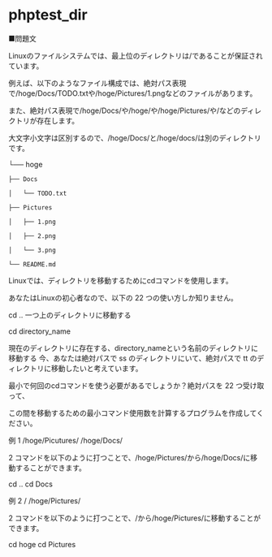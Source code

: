 # phptest_dir
■問題文

Linuxのファイルシステムでは、最上位のディレクトリは/であることが保証されています。

例えば、以下のようなファイル構成では、絶対パス表現で/hoge/Docs/TODO.txtや/hoge/Pictures/1.pngなどのファイルがあります。

また、絶対パス表現で/hoge/Docs/や/hoge/や/hoge/Pictures/や/などのディレクトリが存在します。

大文字小文字は区別するので、/hoge/Docs/と/hoge/docs/は別のディレクトリです。


└── hoge

    ├── Docs
    
    │   └── TODO.txt
    
    ├── Pictures
    
    │   ├── 1.png
    
    │   ├── 2.png
    
    │   └── 3.png
    
    └── README.md

Linuxでは、ディレクトリを移動するためにcdコマンドを使用します。

あなたはLinuxの初心者なので、以下の 22 つの使い方しか知りません。

cd ..
一つ上のディレクトリに移動する

cd directory_name

現在のディレクトリに存在する、directory_nameという名前のディレクトリに移動する
今、あなたは絶対パスで ss のディレクトリにいて、絶対パスで tt のディレクトリに移動したいと考えています。

最小で何回のcdコマンドを使う必要があるでしょうか？絶対パスを 22 つ受け取って、

この間を移動するための最小コマンド使用数を計算するプログラムを作成してください。

例 1
/hoge/Picutures/ /hoge/Docs/

2
コマンドを以下のように打つことで、/hoge/Pictures/から/hoge/Docs/に移動することができます。

cd ..
cd Docs

例 2
/ /hoge/Pictures/

2
コマンドを以下のように打つことで、/から/hoge/Pictures/に移動することができます。

cd hoge
cd Pictures
